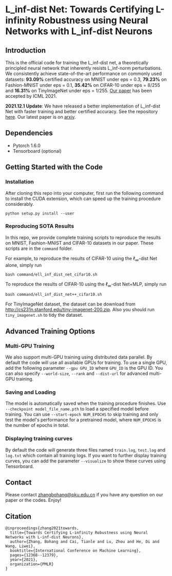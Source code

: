 # L_inf-dist Net: Towards Certifying L-infinity Robustness using Neural Networks with L_inf-dist Neurons  

## Introduction

This is the official code for training the L_inf-dist net, a theoretically principled neural network that inherently resists L_inf-norm perturbations. We consistently achieve state-of-the-art performance on commonly used datasets: **93.09%** certiﬁed accuracy on MNIST under eps = 0.3, **79.23%** on Fashion-MNIST under eps = 0.1, **35.42%** on CIFAR-10 under eps = 8/255 and **16.31%** on TinyImageNet under eps = 1/255.  [Our paper](  https://arxiv.org/abs/2102.05363  ) has been accepted by ICML 2021.

**2021.12.1 Update**: We have released a better implementation of L_inf-dist Net with faster training and better certified accuracy. See the repository [here](  https://github.com/zbh2047/L_inf-dist-net-v2 ). Our latest paper is on  [arxiv](  https://arxiv.org/abs/2110.06850  ).

## Dependencies

- Pytorch 1.6.0
- Tensorboard (optional)

## Getting Started with the Code

### Installation

After cloning this repo into your computer, first run the following command to install the CUDA extension, which can speed up the training procedure considerably.

```
python setup.py install --user
```

### Reproducing SOTA Results

In this repo, we provide complete training scripts to reproduce the results on MNIST, Fashion-MNIST and CIFAR-10 datasets in our paper. These scripts are in the `command` folder. 

For example, to reproduce the results of CIFAR-10 using the $\ell_\infty$-dist Net alone, simply run

```
bash command/ell_inf_dist_net_cifar10.sh
```

To reproduce the results of CIFAR-10 using the $\ell_\infty$-dist Net+MLP, simply run

```
bash command/ell_inf_dist_net++_cifar10.sh
```

For TinyImageNet dataset, the dataset can be download from  http://cs231n.stanford.edu/tiny-imagenet-200.zip. Also you should run `tiny_imagenet.sh` to tidy the dataset.

## Advanced Training Options

### Multi-GPU Training

We also support multi-GPU training using distributed data parallel. By default the code will use all available GPUs for training. To use a single GPU, add the following parameter `--gpu GPU_ID` where `GPU_ID` is the GPU ID. You can also specify `--world-size`, `--rank` and `--dist-url` for advanced multi-GPU training.

### Saving and Loading

The model is automatically saved when the training procedure finishes. Use `--checkpoint model_file_name.pth` to load a specified model before training. You can use `--start-epoch NUM_EPOCHS` to skip training and only test the model's performance for a pretrained model, where `NUM_EPOCHS` is the number of epochs in total.

### Displaying training curves

By default the code will generate three files named `train.log`, `test.log` and `log.txt` which contain all training logs. If you want to further display training curves, you can add the parameter `--visualize` to show these curves using Tensorboard. 

## Contact

Please contact [zhangbohang@pku.edu.cn](zhangbohang@pku.edu.cn)  if you have any question on our paper or the codes. Enjoy! 

## Citation

```
@inproceedings{zhang2021towards,
  title={Towards Certifying L-infinity Robustness using Neural Networks with L-inf-dist Neurons},
  author={Zhang, Bohang and Cai, Tianle and Lu, Zhou and He, Di and Wang, Liwei},
  booktitle={International Conference on Machine Learning},
  pages={12368--12379},
  year={2021},
  organization={PMLR}
}
```

